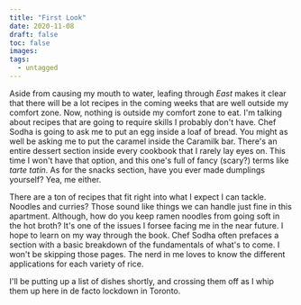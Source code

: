 ```yaml
---
title: "First Look"
date: 2020-11-08
draft: false
toc: false
images:
tags: 
  - untagged
---
```


Aside from causing my mouth to water, leafing through _East_ makes it clear that
there will be a lot recipes in the coming weeks that are well outside my comfort zone.
Now, nothing is outside my comfort zone to eat. I'm talking about recipes that are going
to require skills I probably don't have. Chef Sodha is going to ask me to put an egg inside
a loaf of bread. You might as well be asking me to put the caramel inside the Caramilk bar.
There's an entire dessert section inside every cookbook that I rarely lay eyes on. This time
I won't have that option, and this one's full of fancy (scary?) terms like _tarte tatin_.
As for the snacks section, have you ever made dumplings yourself? Yea, me either.

There are a ton of recipes that fit right into what I expect I can tackle.
Noodles and curries? Those sound like things we can handle just fine in this apartment.
Although, how do you keep ramen noodles from going soft in the hot broth? It's one
of the issues I forsee facing me in the near future. I hope to learn
on my way through the book. Chef Sodha often prefaces a section with a basic breakdown of
the fundamentals of what's to come. I won't be skipping those pages. The nerd in me loves
to know the different applications for each variety of rice.

I'll be putting up a list of dishes shortly, and crossing them off as I whip them up here
in de facto lockdown in Toronto.
